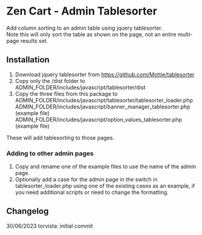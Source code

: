 # Zen Cart - Admin Tablesorter
Add column sorting to an admin table using jquery tablesorter.  
Note this will only sort the table as shown on the page, not an entire multi-page results set.

## Installation
1. Download jquery tablesorter from https://github.com/Mottie/tablesorter
1. Copy only the /dist folder to
ADMIN_FOLDER/includes/javascript/tablesorter/dist
1. Copy the three files from this package to
ADMIN_FOLDER/includes/javascript/tablesorter/tablesorter_loader.php
ADMIN_FOLDER/includes/javascript/banner_manager_tablesorter.php (example file)
ADMIN_FOLDER/includes/javascript/option_values_tablesorter.php (example file)

These will add tablesorting to those pages.

### Adding to other admin pages
1. Copy and rename one of the example files to use the name of the admin page.
1. Optionally add a case for the admin page in the switch in tablesorter_loader.php using one of the existing cases as an example, if you need additional scripts or need to change the formatting.

## Changelog
30/06/2023 torvista: initial commit